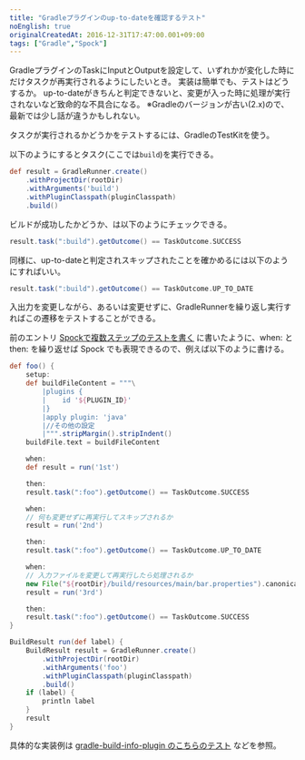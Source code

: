 ```yaml
---
title: "Gradleプラグインのup-to-dateを確認するテスト"
noEnglish: true
originalCreatedAt: 2016-12-31T17:47:00.001+09:00
tags: ["Gradle","Spock"]
---
```

GradleプラグインのTaskにInputとOutputを設定して、いずれかが変化した時にだけタスクが再実行されるようにしたいとき。
実装は簡単でも、テストはどうするか。
up-to-dateがきちんと判定できないと、変更が入った時に処理が実行されないなど致命的な不具合になる。
※Gradleのバージョンが古い(2.x)ので、最新では少し話が違うかもしれない。
<!--more-->

タスクが実行されるかどうかをテストするには、GradleのTestKitを使う。

以下のようにするとタスク(ここでは`build`)を実行できる。

```groovy
def result = GradleRunner.create()
    .withProjectDir(rootDir)
    .withArguments('build')
    .withPluginClasspath(pluginClasspath)
    .build()
```

ビルドが成功したかどうか、は以下のようにチェックできる。

```groovy
result.task(":build").getOutcome() == TaskOutcome.SUCCESS
```

同様に、up-to-dateと判定されスキップされたことを確かめるには以下のようにすればいい。

```groovy
result.task(":build").getOutcome() == TaskOutcome.UP_TO_DATE
```

入出力を変更しながら、あるいは変更せずに、GradleRunnerを繰り返し実行すればこの遷移をテストすることができる。

前のエントリ [Spockで複数ステップのテストを書く](/ja/post/2016/12/spock/) に書いたように、when: と then: を繰り返せば Spock でも表現できるので、例えば以下のように書ける。

```groovy
def foo() {
    setup:
    def buildFileContent = """\
        |plugins {
        |    id '${PLUGIN_ID}'
        |}
        |apply plugin: 'java'
        |//その他の設定
        |""".stripMargin().stripIndent()
    buildFile.text = buildFileContent

    when:
    def result = run('1st')

    then:
    result.task(":foo").getOutcome() == TaskOutcome.SUCCESS

    when:
    // 何も変更せずに再実行してスキップされるか
    result = run('2nd')

    then:
    result.task(":foo").getOutcome() == TaskOutcome.UP_TO_DATE

    when:
    // 入力ファイルを変更して再実行したら処理されるか
    new File("${rootDir}/build/resources/main/bar.properties").canonicalFile.text += "\ntest"
    result = run('3rd')

    then:
    result.task(":foo").getOutcome() == TaskOutcome.SUCCESS
}

BuildResult run(def label) {
    BuildResult result = GradleRunner.create()
        .withProjectDir(rootDir)
        .withArguments('foo')
        .withPluginClasspath(pluginClasspath)
        .build()
    if (label) {
        println label
    }
    result
}
```

具体的な実装例は [gradle-build-info-plugin のこちらのテスト](https://github.com/ksoichiro/gradle-build-info-plugin/blob/master/src/test/groovy/com/github/ksoichiro/build/info/FunctionalSpec.groovy) などを参照。
